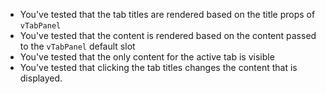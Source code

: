-   You've tested that the tab titles are rendered based on the title props of `vTabPanel`
-   You've tested that the content is rendered based on the content passed to the `vTabPanel` default slot
-   You've tested that the only content for the active tab is visible
-   You've tested that clicking the tab titles changes the content that is displayed.
